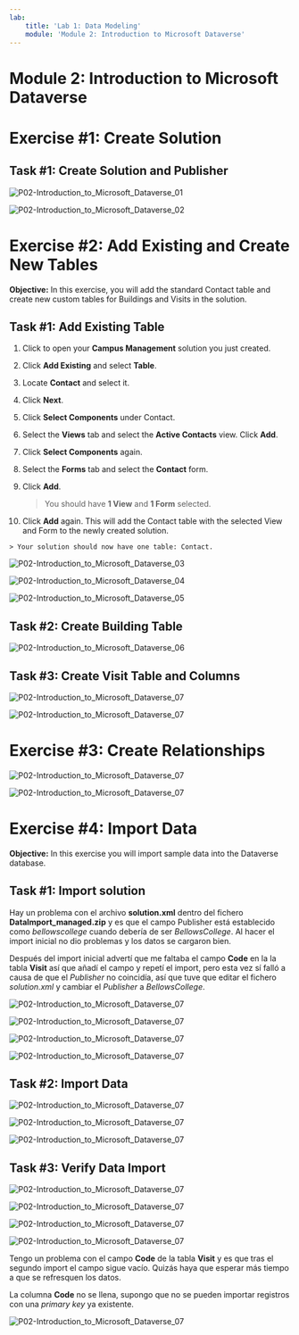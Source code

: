 ```yaml
---
lab:
    title: 'Lab 1: Data Modeling'
    module: 'Module 2: Introduction to Microsoft Dataverse'
---
```


# Module 2: Introduction to Microsoft Dataverse
# Exercise \#1: Create Solution

## Task \#1: Create Solution and Publisher

![P02-Introduction_to_Microsoft_Dataverse_01](images/P02-Introduction_to_Microsoft_Dataverse_01.png)

![P02-Introduction_to_Microsoft_Dataverse_02](images/P02-Introduction_to_Microsoft_Dataverse_02.png)



# Exercise \#2: Add Existing and Create New Tables

**Objective:** In this exercise, you will add the standard Contact table and create new custom tables for Buildings and Visits in the solution. 

## Task \#1: Add Existing Table

1.  Click to open your **Campus Management** solution you just created.

2.  Click **Add Existing** and select **Table**.

3.  Locate **Contact** and select it.

4.  Click **Next**.

5.  Click **Select Components** under Contact.

6.  Select the **Views** tab and select the **Active Contacts** view. Click
    **Add**.
    
7.  Click **Select Components** again.

8.  Select the **Forms** tab and select the **Contact** form.
    
9.  Click **Add**.

    > You should have **1 View** and **1 Form** selected. 
    
10.  Click **Add** again. This will add the Contact table with the selected View and Form to the newly created solution. 
     
    
    > Your solution should now have one table: Contact.

![P02-Introduction_to_Microsoft_Dataverse_03](images/P02-Introduction_to_Microsoft_Dataverse_03.png)

![P02-Introduction_to_Microsoft_Dataverse_04](images/P02-Introduction_to_Microsoft_Dataverse_04.png)

![P02-Introduction_to_Microsoft_Dataverse_05](images/P02-Introduction_to_Microsoft_Dataverse_05.png)

## Task #2: Create Building Table

![P02-Introduction_to_Microsoft_Dataverse_06](images/P02-Introduction_to_Microsoft_Dataverse_06.png)

## Task #3: Create Visit Table and Columns

![P02-Introduction_to_Microsoft_Dataverse_07](images/P02-Introduction_to_Microsoft_Dataverse_07.png)

![P02-Introduction_to_Microsoft_Dataverse_07](images/P02-Introduction_to_Microsoft_Dataverse_08.png)

# Exercise \#3: Create Relationships

![P02-Introduction_to_Microsoft_Dataverse_07](images/P02-Introduction_to_Microsoft_Dataverse_09.png)

![P02-Introduction_to_Microsoft_Dataverse_07](images/P02-Introduction_to_Microsoft_Dataverse_10.png)

# Exercise \#4: Import Data

**Objective:** In this exercise you will import sample data into the Dataverse database.

## Task #1: Import solution

Hay un problema con el archivo **solution.xml** dentro del fichero **DataImport_managed.zip**   y es que el campo Publisher está establecido como *<UniqueName>bellowscollege</UniqueName>* cuando debería de ser *<UniqueName>BellowsCollege</UniqueName>*. Al hacer el import inicial no dio problemas y los datos se cargaron bien.

Después del import inicial advertí que me faltaba el campo **Code** en la la tabla **Visit** así que añadí el campo y repetí el import, pero esta vez sí falló a causa de que el *Publisher* no coincidía, así que tuve que editar el fichero *solution.xml* y cambiar el *Publisher* a *BellowsCollege*.

![P02-Introduction_to_Microsoft_Dataverse_07](images/P02-Introduction_to_Microsoft_Dataverse_11.png)

![P02-Introduction_to_Microsoft_Dataverse_07](images/P02-Introduction_to_Microsoft_Dataverse_12.png)

![P02-Introduction_to_Microsoft_Dataverse_07](images/P02-Introduction_to_Microsoft_Dataverse_13.png)

![P02-Introduction_to_Microsoft_Dataverse_07](images/P02-Introduction_to_Microsoft_Dataverse_14.png)

## Task #2: Import Data 

![P02-Introduction_to_Microsoft_Dataverse_07](images/P02-Introduction_to_Microsoft_Dataverse_15.png)

![P02-Introduction_to_Microsoft_Dataverse_07](images/P02-Introduction_to_Microsoft_Dataverse_16.png)

![P02-Introduction_to_Microsoft_Dataverse_07](images/P02-Introduction_to_Microsoft_Dataverse_17.png)

## Task #3: Verify Data Import

![P02-Introduction_to_Microsoft_Dataverse_07](images/P02-Introduction_to_Microsoft_Dataverse_18.png)

![P02-Introduction_to_Microsoft_Dataverse_07](images/P02-Introduction_to_Microsoft_Dataverse_19.png)

![P02-Introduction_to_Microsoft_Dataverse_07](images/P02-Introduction_to_Microsoft_Dataverse_20.png)

![P02-Introduction_to_Microsoft_Dataverse_07](images/P02-Introduction_to_Microsoft_Dataverse_21.png)



Tengo un problema con el campo **Code** de la tabla **Visit** y es que tras el segundo import el campo sigue vacío. Quizás haya que esperar más tiempo a que se refresquen los datos.

La columna **Code** no se llena, supongo que no se pueden importar registros con una *primary key* ya existente.

![P02-Introduction_to_Microsoft_Dataverse_07](images/P02-Introduction_to_Microsoft_Dataverse_22.png)

